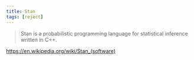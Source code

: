 ```yaml
---
title: Stan
tags: [reject]
---
```


> Stan is a probabilistic programming language for statistical inference written
> in C++.

<https://en.wikipedia.org/wiki/Stan_(software)>
